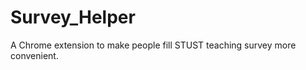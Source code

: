 Survey_Helper
=============

A Chrome extension to make people fill STUST teaching survey more convenient.
